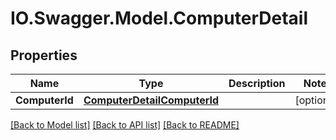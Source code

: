 # IO.Swagger.Model.ComputerDetail
## Properties

Name | Type | Description | Notes
------------ | ------------- | ------------- | -------------
**ComputerId** | [**ComputerDetailComputerId**](ComputerDetailComputerId.md) |  | [optional] 

[[Back to Model list]](../README.md#documentation-for-models) [[Back to API list]](../README.md#documentation-for-api-endpoints) [[Back to README]](../README.md)

